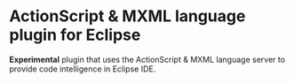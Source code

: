 # ActionScript & MXML language plugin for Eclipse

**Experimental** plugin that uses the ActionScript & MXML language server to provide code intelligence in Eclipse IDE.